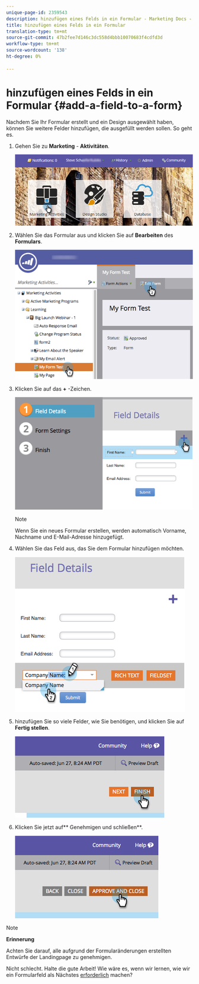 ```yaml
---
unique-page-id: 2359543
description: hinzufügen eines Felds in ein Formular - Marketing Docs - Produktdokumentation
title: hinzufügen eines Felds in ein Formular
translation-type: tm+mt
source-git-commit: 47b2fee7d146c3dc558d4bbb10070683f4cdfd3d
workflow-type: tm+mt
source-wordcount: '138'
ht-degree: 0%

---
```



# hinzufügen eines Felds in ein Formular {#add-a-field-to-a-form}

Nachdem Sie Ihr Formular [](create-a-form.md) erstellt und ein Design [](select-a-form-theme.md)ausgewählt haben, können Sie weitere Felder hinzufügen, die ausgefüllt werden sollen. So geht es.

1. Gehen Sie zu **Marketing** - **Aktivitäten**.

   ![](assets/login-marketing-activities-2.png)

1. Wählen Sie das Formular aus und klicken Sie auf **Bearbeiten** des **Formulars**.

   ![](assets/editform-1.png)

1. Klicken Sie auf das **+** -Zeichen.

   ![](assets/image2014-9-15-17-18-17.png)

   >[!NOTE]
   >
   >Wenn Sie ein neues Formular erstellen, werden automatisch Vorname, Nachname und E-Mail-Adresse hinzugefügt.

1. Wählen Sie das Feld aus, das Sie dem Formular hinzufügen möchten.

   ![](assets/image2014-9-15-17-3a18-3a26.png)

1. hinzufügen Sie so viele Felder, wie Sie benötigen, und klicken Sie auf **Fertig stellen**.

   ![](assets/image2014-9-15-17-3a18-3a35.png)

1. Klicken Sie jetzt auf** Genehmigen und schließen**.

   ![](assets/image2014-9-15-17-3a18-3a43.png)

>[!NOTE]
>
>**Erinnerung**
>
>Achten Sie darauf, alle aufgrund der Formularänderungen erstellten Entwürfe der Landingpage zu genehmigen.

Nicht schlecht. Halte die gute Arbeit! Wie wäre es, wenn wir lernen, wie wir ein Formularfeld als Nächstes [erforderlich](make-a-form-field-required.md) machen?